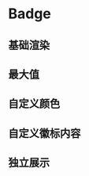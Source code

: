 # Badge

## 基础渲染

<demo src="badge/basic" />

## 最大值

<demo src="badge/max" />

## 自定义颜色

<demo src="badge/color" />

## 自定义徽标内容

<demo src="badge/icon" />

## 独立展示

<demo src="badge/single" />

<api src="badge" />
